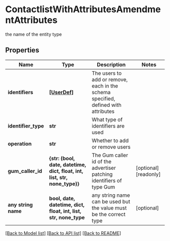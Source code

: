# ContactlistWithAttributesAmendmentAttributes

the name of the entity type

## Properties
Name | Type | Description | Notes
------------ | ------------- | ------------- | -------------
**identifiers** | [**[UserDef]**](UserDef.md) | The users to add or remove, each in the schema specified, defined with attributes | 
**identifier_type** | **str** | What type of identifiers are used | 
**operation** | **str** | Whether to add or remove users | 
**gum_caller_id** | **{str: (bool, date, datetime, dict, float, int, list, str, none_type)}** | The Gum caller id of the advertiser patching identifiers of type Gum | [optional] [readonly] 
**any string name** | **bool, date, datetime, dict, float, int, list, str, none_type** | any string name can be used but the value must be the correct type | [optional]

[[Back to Model list]](../README.md#documentation-for-models) [[Back to API list]](../README.md#documentation-for-api-endpoints) [[Back to README]](../README.md)


